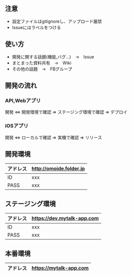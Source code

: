 ## 注意
- 設定ファイルはgitignoreし、アップロード厳禁
- Issueにはラベルをつける

## 使い方
- 開発に関する話題(機能,バグ...)　→　Issue
- まとまった資料共有　→　Wiki
- その他の話題　→　FBグループ

## 開発の流れ
### API,Webアプリ
開発 ⇔ 開発環境で確認 ⇒ ステージング環境で確認 ⇒ デプロイ

### iOSアプリ
開発 ⇔ ローカルで確認 ⇒ 実機で確認 ⇒ リリース

## 開発環境
|アドレス|http://omoide.folder.jp|
|---|---|
|ID|xxx|
|PASS|xxx|

## ステージング環境
|アドレス|https://dev.mytalk-app.com|
|---|---|
|ID|xxx|
|PASS|xxx|

## 本番環境
|アドレス|https://mytalk-app.com|
|---|---|
